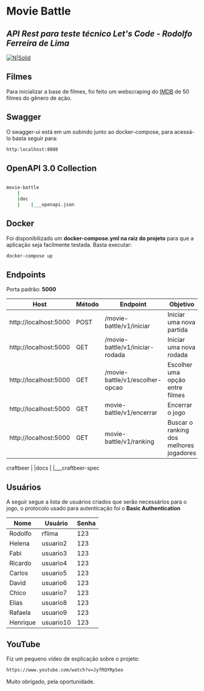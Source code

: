 # Movie Battle
## _API Rest para teste técnico Let's Code - Rodolfo Ferreira de Lima_
[![N|Solid](https://pbs.twimg.com/profile_images/1453086096489959428/s915qXTs_200x200.jpg)](https://nodesource.com/products/nsolid)
## Filmes

Para inicializar a base de filmes, foi feito um webscraping do [IMDB](https://breakdance.github.io/breakdance/) de 50 filmes do gênero de ação.

## Swagger
O swagger-ui está em um subindo junto ao docker-compose, para acessá-lo basta seguir para:
```sh
http:localhost:8080
```

## OpenAPI 3.0 Collection

```bash

movie-battle
    |
    |doc
    |    |___openapi.json

```

## Docker

Foi disponibilizado um **docker-compose.yml na raiz do projeto** para que a aplicação seja facilmente testada. Basta executar:

```sh
docker-compose up
```
## Endpoints

Porta padrão: **5000**

| Host | Método | Endpoint | Objetivo |
 | ------ | ------ | ------ | ------ |
| http://localhost:5000 | POST | /movie-battle/v1/iniciar | Iniciar uma nova partida
| http://localhost:5000 | GET | /movie-battle/v1/iniciar-rodada | Iniciar uma nova rodada
| http://localhost:5000 | GET | /movie-battle/v1/escolher-opcao | Escolher uma opção entre filmes
| http://localhost:5000 | GET | movie-battle/v1/encerrar  | Encerrar o jogo
| http://localhost:5000 | GET | movie-battle/v1/ranking | Buscar o ranking dos melhores jogadores

craftbeer
|
|docs
|    |___craftbeer-spec

## Usuários

A seguir segue a lista de usuários criados que serão necessários para o jogo, o protocolo usado para autenticação foi o **Basic Authentication**

| Nome | Usuário | Senha |
| ------ | ------ | ------ |
| Rodolfo | rflima | 123
| Helena | usuario2 | 123
| Fabi | usuario3 | 123
| Ricardo | usuario4  | 123
| Carlos | usuario5 | 123
| David | usuario6 | 123
| Chico | usuario7 | 123
| Elias | usuario8 | 123
| Rafaela | usuario9 | 123
| Henrique | usuario10 | 123

## YouTube

Fiz um pequeno vídeo de explicação sobre o projeto:

```sh
https://www.youtube.com/watch?v=JyfRQYRpSeo
```

Muito obrigado, pela oportunidade.

